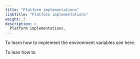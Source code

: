 ```yaml
---
title: "Platform implementations"
linkTitle: "Platform implementations"
weight: 3
description: >
  Platform implementations.
---
```


To learn how to implement the environment variables see here.

To lean how to 